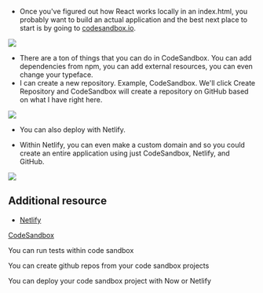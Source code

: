 - Once you've figured out how React works locally in an index.html, you probably want to build an actual application and the best next place to start is by going to [codesandbox.io](codesandbox.io).

![](https://res.cloudinary.com/dg3gyk0gu/image/upload/v1591296084/transcript-images/react-build-and-deploy-a-react-application-with-codesandbox-github-and-netlify-codesandbox.jpg)

- There are a ton of things that you can do in CodeSandbox. You can add dependencies from npm, you can add external resources, you can even change your typeface.
- I can create a new repository. Example, CodeSandbox. We'll click Create Repository and CodeSandbox will create a repository on GitHub based on what I have right here.

![](https://res.cloudinary.com/dg3gyk0gu/image/upload/v1591296084/transcript-images/react-build-and-deploy-a-react-application-with-codesandbox-github-and-netlify-deploy.jpg)

- You can also deploy with Netlify.

- Within Netlify, you can even make a custom domain and so you could create an entire application using just CodeSandbox, Netlify, and GitHub.

![](https://res.cloudinary.com/dg3gyk0gu/image/upload/v1591296084/transcript-images/react-build-and-deploy-a-react-application-with-codesandbox-github-and-netlify-website.jpg)

## Additional resource

- [Netlify](https://www.netlify.com)

<TimeStamp start="0:12" end="0:25">
  
  [CodeSandbox](https://codesandbox.io)
  
</TimeStamp>

<TimeStamp start="1:14" end="1:35">
  
  You can run tests within code sandbox
  
</TimeStamp>

<TimeStamp start="1:45" end="2:00">
  
  You can create github repos from your code sandbox projects
  
</TimeStamp>

<TimeStamp start="2:19" end="2:26">
  
  You can deploy your code sandbox project with Now or Netlify 
  
</TimeStamp>